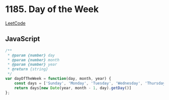 # 1185. Day of the Week

[LeetCode](https://leetcode.com/problems/day-of-the-week/submissions/)

## JavaScript

```js
/**
 * @param {number} day
 * @param {number} month
 * @param {number} year
 * @return {string}
 */
var dayOfTheWeek = function(day, month, year) {
    const days = ['Sunday', 'Monday', 'Tuesday', 'Wednesday', 'Thursday', 'Friday', 'Saturday']
    return days[new Date(year, month - 1, day).getDay()]
};
```
